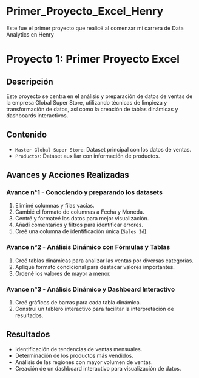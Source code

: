 # Primer_Proyecto_Excel_Henry

Este fue el primer proyecto que realicé al comenzar mi carrera de Data Analytics en Henry

# Proyecto 1: Primer Proyecto Excel

## Descripción

Este proyecto se centra en el análisis y preparación de datos de ventas de la empresa Global Super Store, utilizando técnicas de limpieza y transformación de datos, así como la creación de tablas dinámicas y dashboards interactivos.

## Contenido

- `Master Global Super Store`: Dataset principal con los datos de ventas.
- `Productos`: Dataset auxiliar con información de productos.

## Avances y Acciones Realizadas

### Avance n°1 - Conociendo y preparando los datasets

1. Eliminé columnas y filas vacías.
2. Cambié el formato de columnas a Fecha y Moneda.
3. Centré y formateé los datos para mejor visualización.
4. Añadí comentarios y filtros para identificar errores.
5. Creé una columna de identificación única (`Sales Id`).

### Avance n°2 - Análisis Dinámico con Fórmulas y Tablas

1. Creé tablas dinámicas para analizar las ventas por diversas categorías.
2. Apliqué formato condicional para destacar valores importantes.
3. Ordené los valores de mayor a menor.

### Avance n°3 - Análisis Dinámico y Dashboard Interactivo

1. Creé gráficos de barras para cada tabla dinámica.
2. Construí un tablero interactivo para facilitar la interpretación de resultados.

## Resultados

- Identificación de tendencias de ventas mensuales.
- Determinación de los productos más vendidos.
- Análisis de las regiones con mayor volumen de ventas.
- Creación de un dashboard interactivo para visualización de datos.
